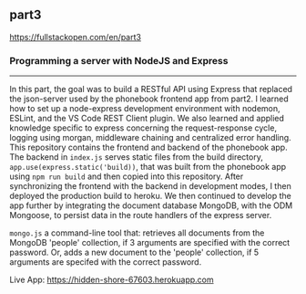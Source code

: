 ## part3
https://fullstackopen.com/en/part3

### Programming a server with NodeJS and Express
---
In this part, the goal was to build a RESTful API using Express that replaced the json-server used by the phonebook frontend app from part2. I learned how to set up a node-express development environment with nodemon, ESLint, and the VS Code REST Client plugin. We also learned and applied knowledge specific to express concerning the request-response cycle, logging using morgan, middleware chaining and centralized error handling. This repository contains the frontend and backend of the phonebook app. The backend in ```index.js``` serves static files from the build directory, ```app.use(express.static('build))```, that was built from the phonebook app using ```npm run build``` and then copied into this repository. After synchronizing the frontend with the backend in development modes, I then deployed the production build to heroku. We then continued to develop the app further by integrating the document database MongoDB, with the ODM Mongoose, to persist data in the route handlers of the express server.

```mongo.js``` a command-line tool that: retrieves all documents from the MongoDB 'people' collection, if 3 arguments are specified with the correct password. Or, adds a new document to the 'people' collection, if 5 arguments are specifed with  the correct password.

Live App: https://hidden-shore-67603.herokuapp.com